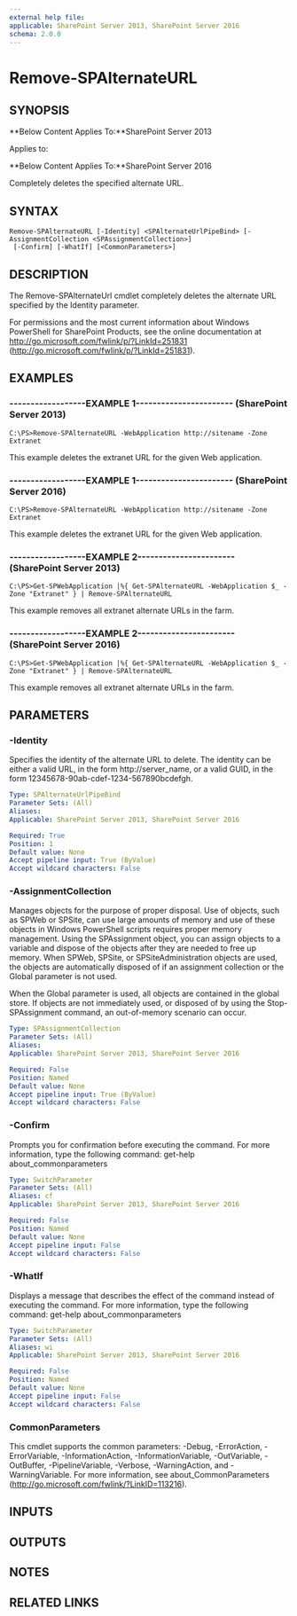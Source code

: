 ```yaml
---
external help file: 
applicable: SharePoint Server 2013, SharePoint Server 2016
schema: 2.0.0
---
```


# Remove-SPAlternateURL

## SYNOPSIS
**Below Content Applies To:**SharePoint Server 2013

Applies to:

**Below Content Applies To:**SharePoint Server 2016

Completely deletes the specified alternate URL.



## SYNTAX

```
Remove-SPAlternateURL [-Identity] <SPAlternateUrlPipeBind> [-AssignmentCollection <SPAssignmentCollection>]
 [-Confirm] [-WhatIf] [<CommonParameters>]
```

## DESCRIPTION
The Remove-SPAlternateUrl cmdlet completely deletes the alternate URL specified by the Identity parameter.

For permissions and the most current information about Windows PowerShell for SharePoint Products, see the online documentation at http://go.microsoft.com/fwlink/p/?LinkId=251831 (http://go.microsoft.com/fwlink/p/?LinkId=251831).

## EXAMPLES

### ------------------EXAMPLE 1----------------------- (SharePoint Server 2013)
```
C:\PS>Remove-SPAlternateURL -WebApplication http://sitename -Zone Extranet
```

This example deletes the extranet URL for the given Web application.

### ------------------EXAMPLE 1----------------------- (SharePoint Server 2016)
```
C:\PS>Remove-SPAlternateURL -WebApplication http://sitename -Zone Extranet
```

This example deletes the extranet URL for the given Web application.

### ------------------EXAMPLE 2----------------------- (SharePoint Server 2013)
```
C:\PS>Get-SPWebApplication |%{ Get-SPAlternateURL -WebApplication $_ -Zone "Extranet" } | Remove-SPAlternateURL
```

This example removes all extranet alternate URLs in the farm.

### ------------------EXAMPLE 2----------------------- (SharePoint Server 2016)
```
C:\PS>Get-SPWebApplication |%{ Get-SPAlternateURL -WebApplication $_ -Zone "Extranet" } | Remove-SPAlternateURL
```

This example removes all extranet alternate URLs in the farm.

## PARAMETERS

### -Identity
Specifies the identity of the alternate URL to delete.
The identity can be either a valid URL, in the form http://server_name, or a valid GUID, in the form 12345678-90ab-cdef-1234-567890bcdefgh.

```yaml
Type: SPAlternateUrlPipeBind
Parameter Sets: (All)
Aliases: 
Applicable: SharePoint Server 2013, SharePoint Server 2016

Required: True
Position: 1
Default value: None
Accept pipeline input: True (ByValue)
Accept wildcard characters: False
```

### -AssignmentCollection
Manages objects for the purpose of proper disposal.
Use of objects, such as SPWeb or SPSite, can use large amounts of memory and use of these objects in Windows PowerShell scripts requires proper memory management.
Using the SPAssignment object, you can assign objects to a variable and dispose of the objects after they are needed to free up memory.
When SPWeb, SPSite, or SPSiteAdministration objects are used, the objects are automatically disposed of if an assignment collection or the Global parameter is not used.

When the Global parameter is used, all objects are contained in the global store.
If objects are not immediately used, or disposed of by using the Stop-SPAssignment command, an out-of-memory scenario can occur.

```yaml
Type: SPAssignmentCollection
Parameter Sets: (All)
Aliases: 
Applicable: SharePoint Server 2013, SharePoint Server 2016

Required: False
Position: Named
Default value: None
Accept pipeline input: True (ByValue)
Accept wildcard characters: False
```

### -Confirm
Prompts you for confirmation before executing the command.
For more information, type the following command: get-help about_commonparameters

```yaml
Type: SwitchParameter
Parameter Sets: (All)
Aliases: cf
Applicable: SharePoint Server 2013, SharePoint Server 2016

Required: False
Position: Named
Default value: None
Accept pipeline input: False
Accept wildcard characters: False
```

### -WhatIf
Displays a message that describes the effect of the command instead of executing the command.
For more information, type the following command: get-help about_commonparameters

```yaml
Type: SwitchParameter
Parameter Sets: (All)
Aliases: wi
Applicable: SharePoint Server 2013, SharePoint Server 2016

Required: False
Position: Named
Default value: None
Accept pipeline input: False
Accept wildcard characters: False
```

### CommonParameters
This cmdlet supports the common parameters: -Debug, -ErrorAction, -ErrorVariable, -InformationAction, -InformationVariable, -OutVariable, -OutBuffer, -PipelineVariable, -Verbose, -WarningAction, and -WarningVariable. For more information, see about_CommonParameters (http://go.microsoft.com/fwlink/?LinkID=113216).

## INPUTS

## OUTPUTS

## NOTES

## RELATED LINKS

